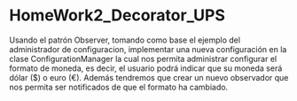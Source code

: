 # HomeWork2_Decorator_UPS

Usando el patrón Observer, tomando como base el ejemplo del administrador de configuracion, implementar una nueva configuración en la clase ConfigurationManager la cual nos permita administrar  configurar el formato de moneda, es decir, el usuario podrá indicar que  su moneda será dólar ($) o euro (€). Además tendremos que crear un nuevo observador que nos permita ser notificados de que el formato ha cambiado.